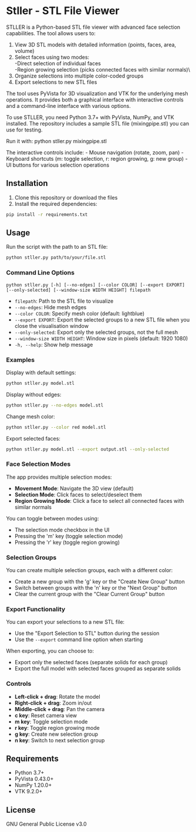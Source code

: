 # Stller - STL File Viewer
STLLER is a Python-based STL file viewer with advanced face selection capabilities. The tool allows users to:

1. View 3D STL models with detailed information (points, faces, area, volume)
2. Select faces using two modes:\
   -Direct selection of individual faces\
   -Region growing selection (picks connected faces with similar normals)\
4. Organize selections into multiple color-coded groups
5. Export selections to new STL files

The tool uses PyVista for 3D visualization and VTK for the underlying mesh operations. It provides both a graphical interface with interactive controls and a command-line interface with various options.

To use STLLER, you need Python 3.7+ with PyVista, NumPy, and VTK installed. The repository includes a sample STL file (mixingpipe.stl) you can use for testing.

Run it with: python stller.py mixingpipe.stl

The interactive controls include:
    - Mouse navigation (rotate, zoom, pan)
    - Keyboard shortcuts (m: toggle selection, r: region growing, g: new group)
    - UI buttons for various selection operations

## Installation

1. Clone this repository or download the files
2. Install the required dependencies:

```bash
pip install -r requirements.txt
```

## Usage

Run the script with the path to an STL file:

```bash
python stller.py path/to/your/file.stl
```

### Command Line Options

```
python stller.py [-h] [--no-edges] [--color COLOR] [--export EXPORT] [--only-selected] [--window-size WIDTH HEIGHT] filepath
```

- `filepath`: Path to the STL file to visualize
- `--no-edges`: Hide mesh edges
- `--color COLOR`: Specify mesh color (default: lightblue)
- `--export EXPORT`: Export the selected groups to a new STL file when you close the visualisation window
- `--only-selected`: Export only the selected groups, not the full mesh
- `--window-size WIDTH HEIGHT`: Window size in pixels (default: 1920 1080)
- `-h, --help`: Show help message

### Examples

Display with default settings:
```bash
python stller.py model.stl
```

Display without edges:
```bash
python stller.py --no-edges model.stl
```

Change mesh color:
```bash
python stller.py --color red model.stl
```

Export selected faces:
```bash
python stller.py model.stl --export output.stl --only-selected
```

### Face Selection Modes

The app provides multiple selection modes:

- **Movement Mode**: Navigate the 3D view (default)
- **Selection Mode**: Click faces to select/deselect them
- **Region Growing Mode**: Click a face to select all connected faces with similar normals

You can toggle between modes using:
- The selection mode checkbox in the UI
- Pressing the 'm' key (toggle selection mode)
- Pressing the 'r' key (toggle region growing)

### Selection Groups

You can create multiple selection groups, each with a different color:
- Create a new group with the 'g' key or the "Create New Group" button
- Switch between groups with the 'n' key or the "Next Group" button
- Clear the current group with the "Clear Current Group" button

### Export Functionality

You can export your selections to a new STL file:
- Use the "Export Selection to STL" button during the session
- Use the `--export` command line option when starting

When exporting, you can choose to:
- Export only the selected faces (separate solids for each group)
- Export the full model with selected faces grouped as separate solids

### Controls

- **Left-click + drag**: Rotate the model
- **Right-click + drag**: Zoom in/out
- **Middle-click + drag**: Pan the camera
- **c key**: Reset camera view
- **m key**: Toggle selection mode
- **r key**: Toggle region growing mode
- **g key**: Create new selection group
- **n key**: Switch to next selection group

## Requirements

- Python 3.7+
- PyVista 0.43.0+
- NumPy 1.20.0+
- VTK 9.2.0+

## License

GNU General Public License v3.0
